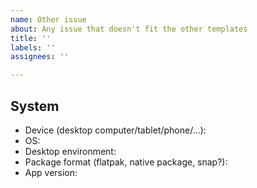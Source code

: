 ```yaml
---
name: Other issue
about: Any issue that doesn't fit the other templates
title: ''
labels: ''
assignees: ''

---
```


<!-- Describe the issue, in english or in french -->
<!-- If it's useful, add screenshots to help explain your problem. -->



## System

<!-- Please complete the following informations: -->

- Device (desktop computer/tablet/phone/...):
- OS:
- Desktop environment:
- Package format (flatpak, native package, snap?):
- App version:

